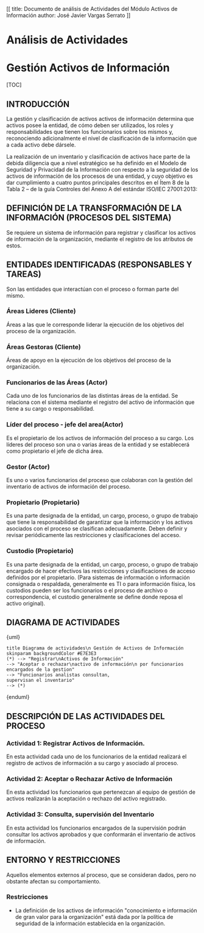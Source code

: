 [[
title: Documento de análisis de Actividades del Módulo Activos de Información
author: José Javier Vargas Serrato
]]

Análisis de Actividades
=======================

Gestión Activos de Información
==========================

[TOC]

INTRODUCCIÓN
------------

La gestión y clasificación de activos activos de información determina que activos posee la entidad, de cómo deben ser
utilizados, los roles y responsabilidades que tienen los funcionarios sobre los
mismos y, reconociendo adicionalmente el nivel de clasificación de la información
que a cada activo debe dársele.

La realización de un inventario y clasificación de activos hace parte de la debida
diligencia que a nivel estratégico se ha definido en el Modelo de Seguridad y
Privacidad de la Información con respecto a la seguridad de los activos de
información de los procesos de una entidad, y cuyo objetivo es dar cumplimiento a
cuatro puntos principales descritos en el Ítem 8 de la Tabla 2 – de la guía Controles
del Anexo A del estándar ISO/IEC 27001:2013:

DEFINICIÓN DE LA TRANSFORMACIÓN DE LA INFORMACIÓN (PROCESOS DEL SISTEMA)
----------------------

Se requiere un sistema de información para registrar y clasificar los activos de información de la organización, mediante el registro de los atributos de estos.

ENTIDADES IDENTIFICADAS (RESPONSABLES Y TAREAS)
-----------------------------------------------

Son las entidades que interactúan con el proceso o forman parte del mismo.

### Áreas Lideres (Cliente)
Áreas a las que le corresponde liderar la ejecución de los objetivos del proceso de la organización.

### Áreas Gestoras (Cliente)
Áreas de apoyo en la ejecución de los objetivos del proceso de la organización.

### Funcionarios de las Áreas (Actor)
Cada uno de los funcionarios de las distintas áreas de la entidad. Se relaciona con el sistema mediante el registro del activo de información que tiene a su cargo o responsabilidad.

### Líder del proceso - jefe del area(Actor)
Es el propietario de los activos de información del proceso a su cargo. Los líderes del proceso son una o varias áreas de la entidad y se establecerá como propietario el jefe de dicha área.

### Gestor (Actor)
Es uno o varios funcionarios del proceso que colaboran con la gestión del inventario de activos de información del proceso.

### Propietario (Propietario)
Es una parte designada de la entidad, un cargo, proceso, o grupo de
trabajo que tiene la responsabilidad de garantizar que la información y los activos asociados con el proceso se clasifican adecuadamente. Deben definir y revisar periódicamente las restricciones y clasificaciones del acceso.

### Custodio (Propietario)
Es una parte designada de la entidad, un cargo, proceso, o grupo de
trabajo encargado de hacer efectivos las restricciones y clasificaciones de acceso
definidos por el propietario. (Para sistemas de información o información
consignada o respaldada, generalmente es TI o para información física, los
custodios pueden ser los funcionarios o el proceso de archivo o correspondencia, el
custodio generalmente se define donde reposa el activo original).


DIAGRAMA DE ACTIVIDADES
-----------------------
{uml}

	title Diagrama de actividades\n Gestión de Activos de Información
	skinparam backgroundColor #E7E3E3
	(*) --> "Registrar\nActivos de Información"
	--> "Aceptar o rechazar\nactivo de información\n por funcionarios
	encargados de la gestion"
	--> "Funcionarios analistas consultan,
	supervisan el inventario"
	--> (*)

{enduml}

DESCRIPCIÓN DE LAS ACTIVIDADES DEL PROCESO
------------------------------------------
### Actividad 1: Registrar Activos de Información.

En esta actividad cada uno de los funcionarios de la entidad realizará el registro de activos de información a su cargo y asociado al proceso.

### Actividad 2: Aceptar o Rechazar Activo de Información

En esta actividad los funcionarios que pertenezcan al equipo de gestión de activos realizarán la aceptación o rechazo del activo registrado.

### Actividad 3: Consulta, supervisión  del Inventario

En esta actividad los funcionarios encargados de la supervisión podrán consultar los activos aprobados y que conformarán el inventario de activos de información.

ENTORNO Y RESTRICCIONES
-----------------------

Aquellos elementos externos al proceso, que se consideran dados, pero no obstante afectan su comportamiento.

### Restricciones

- La definición de los activos de información "conocimiento e información de gran valor para la organización"  está dada por la política de seguridad de la información establecida en la organización.
